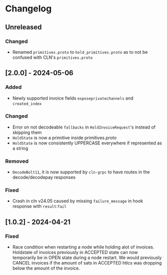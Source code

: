 # Changelog

## Unreleased

### Changed

- Renamed `primitives.proto` to `hold_primitives.proto` as to not be confused with CLN's `primitives.proto`


## [2.0.0] - 2024-05-06

### Added

- Newly supported invoice fields ``exposeprivatechannels`` and ``created_index``

### Changed

- Error on not decodeable ``fallbacks`` in ``HoldInvoiceRequest``'s instead of skipping them
- ``HoldState`` is now a primitive inside primitives.proto
- ``HoldState`` is now consistently UPPERCASE everywhere if represented as a string

### Removed

- ``DecodeBolt11``, it is now supported by ``cln-grpc`` to have routes in the decode/decodepay responses

### Fixed

- Crash in cln v24.05 caused by missing `failure_message` in hook response with `result`:`fail`


## [1.0.2] - 2024-04-21

### Fixed

- Race condition when restarting a node while holding alot of invoices. Holdstate of invoices previously in ACCEPTED state can now temporarily be in OPEN state during a node restart. We would previously CANCEL invoices if the amount of sats in ACCEPTED htlcs was dropping below the amount of the invoice.